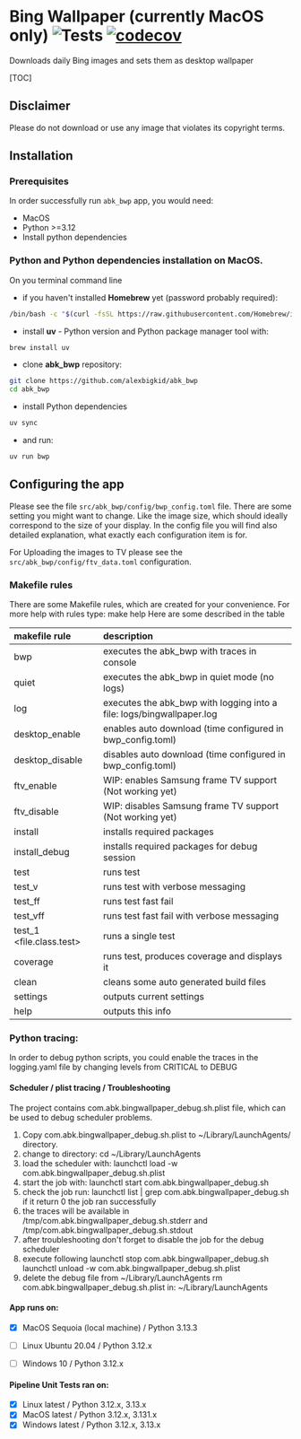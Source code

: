 # Bing Wallpaper (currently MacOS only) ![Tests](https://github.com/alexbigkid/abk_bwp/actions/workflows/pipeline.yml/badge.svg) [![codecov](https://codecov.io/gh/alexbigkid/abk_bwp/branch/master/graph/badge.svg)](https://codecov.io/gh/alexbigkid/abk_bwp)
Downloads daily Bing images and sets them as desktop wallpaper

[TOC]


## Disclaimer
Please do not download or use any image that violates its copyright terms.


## Installation

### Prerequisites
In order successfully run <code>abk_bwp</code> app, you would need:
- MacOS
- Python >=3.12
- Install python dependencies

### Python and Python dependencies installation on MacOS.
On you terminal command line
- if you haven't installed <b>Homebrew</b> yet (password probably required):
```bash
/bin/bash -c "$(curl -fsSL https://raw.githubusercontent.com/Homebrew/install/HEAD/install.sh)"
```
- install <b>uv</b> - Python version and Python package manager tool with:
```bash
brew install uv
```
- clone <b>abk_bwp</b> repository:
```bash
git clone https://github.com/alexbigkid/abk_bwp
cd abk_bwp
```
- install Python dependencies
```bash
uv sync
```
- and run:
```bash
uv run bwp
```

## Configuring the app
Please see the file <code>src/abk_bwp/config/bwp_config.toml</code> file. There are some setting you might want to change. Like the image size, which should ideally correspond to the size of your display. In the config file you will find also detailed explanation, what exactly each configuration item is for.

For Uploading the images to TV please see the <code>src/abk_bwp/config/ftv_data.toml</code> configuration.


### Makefile rules
There are some Makefile rules, which are created for your convenience. For more help with rules type: make help
Here are some described in the table

| makefile rule            | description                                                           |
| :----------------------- | :-------------------------------------------------------------------- |
| bwp                      | executes the abk_bwp with traces in console                           |
| quiet                    | executes the abk_bwp in quiet mode (no logs)                          |
| log                      | executes the abk_bwp with logging into a file: logs/bingwallpaper.log |
| desktop_enable           | enables auto download (time configured in bwp_config.toml)            |
| desktop_disable          | disables auto download (time configured in bwp_config.toml)           |
| ftv_enable               | WIP: enables Samsung frame TV support (Not working yet)               |
| ftv_disable              | WIP: disables Samsung frame TV support (Not working yet)              |
| install                  | installs required packages                                            |
| install_debug            | installs required packages for debug session                          |
| test                     | runs test                                                             |
| test_v                   | runs test with verbose messaging                                      |
| test_ff                  | runs test fast fail                                                   |
| test_vff                 | runs test fast fail with verbose messaging                            |
| test_1 <file.class.test> | runs a single test                                                    |
| coverage                 | runs test, produces coverage and displays it                          |
| clean                    | cleans some auto generated build files                                |
| settings                 | outputs current settings                                              |
| help                     | outputs this info                                                     |


### Python tracing:
In order to debug python scripts, you could enable the traces in the
logging.yaml file by changing levels from CRITICAL to DEBUG


#### Scheduler / plist tracing / Troubleshooting
The project contains com.abk.bingwallpaper_debug.sh.plist file, which can be used to debug scheduler problems.
1. Copy com.abk.bingwallpaper_debug.sh.plist to ~/Library/LaunchAgents/ directory.
2. change to directory: cd ~/Library/LaunchAgents
3. load the scheduler with: launchctl load -w com.abk.bingwallpaper_debug.sh.plist
4. start the job with: launchctl start com.abk.bingwallpaper_debug.sh
5. check the job run: launchctl list | grep com.abk.bingwallpaper_debug.sh
   if it return 0 the job ran successfully
6. the traces will be available in
   /tmp/com.abk.bingwallpaper_debug.sh.stderr
   and
   /tmp/com.abk.bingwallpaper_debug.sh.stdout
7. after troubleshooting don't forget to disable the job for the debug scheduler
8. execute following
   launchctl stop com.abk.bingwallpaper_debug.sh
   launchctl unload -w com.abk.bingwallpaper_debug.sh.plist
9. delete the debug file from ~/Library/LaunchAgents
   rm com.abk.bingwallpaper_debug.sh.plist in: ~/Library/LaunchAgents


#### App runs on:
- [x] MacOS Sequoia (local machine) / Python 3.13.3
- [ ] Linux Ubuntu 20.04  / Python 3.12.x
- [ ] Windows 10 / Python 3.12.x


#### Pipeline Unit Tests ran on:
- [x] Linux latest / Python 3.12.x, 3.13.x
- [x] MacOS latest / Python 3.12.x, 3.131.x
- [x] Windows latest / Python 3.12.x, 3.13.x

